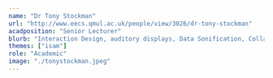 ```yaml
---
name: "Dr Tony Stockman"
url: "http://www.eecs.qmul.ac.uk/people/view/3026/dr-tony-stockman"
acadposition: "Senior Lecturer"
blurb: "Interaction Design, auditory displays, Data Sonification, Collaborative Systems, Cross-modal Interaction, Assistive Technology, Accessibility"
themes: ["isam"]
role: "Academic"
image: "./tonystockman.jpeg"
---
```

